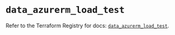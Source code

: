 # `data_azurerm_load_test`

Refer to the Terraform Registry for docs: [`data_azurerm_load_test`](https://registry.terraform.io/providers/hashicorp/azurerm/4.36.0/docs/data-sources/load_test).
